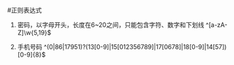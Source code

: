 #正则表达式
1. 密码，以字母开头，长度在6~20之间，只能包含字符、数字和下划线
^[a-zA-Z]\w{5,19}$

2. 手机号码
^(0|86|17951)?(13[0-9]|15[012356789]|17[0678]|18[0-9]|14[57])[0-9]{8}$
